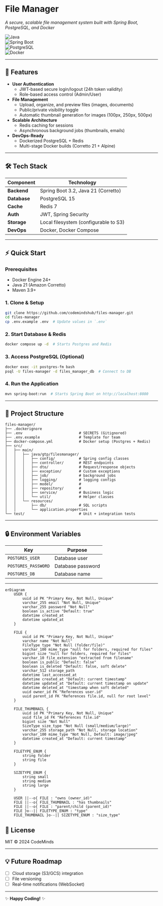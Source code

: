 # **File Manager**  
*A secure, scalable file management system built with Spring Boot, PostgreSQL, and Docker*

![Java](https://img.shields.io/badge/Java-21-blue)  
![Spring Boot](https://img.shields.io/badge/Spring%20Boot-3.2-green)  
![PostgreSQL](https://img.shields.io/badge/PostgreSQL-15-orange)  
![Docker](https://img.shields.io/badge/Docker-✓-lightblue)  

---

## **🚀 Features**  
- **User Authentication**  
  - JWT-based secure login/logout (24h token validity)  
  - Role-based access control (Admin/User)  
- **File Management**  
  - Upload, organize, and preview files (images, documents)  
  - Public/private visibility toggle  
  - Automatic thumbnail generation for images (100px, 250px, 500px)  
- **Scalable Architecture**  
  - Redis caching for sessions  
  - Asynchronous background jobs (thumbnails, emails)  
- **DevOps-Ready**  
  - Dockerized PostgreSQL + Redis  
  - Multi-stage Docker builds (Corretto 21 + Alpine)  

---

## **🛠 Tech Stack**  
| Component       | Technology              |  
|-----------------|-------------------------|  
| **Backend**     | Spring Boot 3.2, Java 21 (Corretto) |  
| **Database**    | PostgreSQL 15           |  
| **Cache**       | Redis 7                 |  
| **Auth**        | JWT, Spring Security    |  
| **Storage**     | Local filesystem (configurable to S3) |  
| **DevOps**      | Docker, Docker Compose  |  

---

## **⚡ Quick Start**  

### **Prerequisites**  
- Docker Engine 24+  
- Java 21 (Amazon Corretto)  
- Maven 3.9+  

### **1. Clone & Setup**  
```bash  
git clone https://github.com/codemindshub/files-manager.git  
cd files-manager  
cp .env.example .env  # Update values in `.env`  
```  

### **2. Start Database & Redis**
```bash  
docker compose up -d  # Starts Postgres and Redis  
```  

### **3. Access PostgreSQL (Optional)**
```bash  
docker exec -it postgres-fm bash  
psql -U files-manager -d files_manager_db  # Connect to DB  
```  

### **4. Run the Application**
```bash  
mvn spring-boot:run  # Starts Spring Boot on http://localhost:8080  
```  

---

## **📂 Project Structure**
```  
files-manager/  
├── .dockerignore  
├── .env                          # SECRETS (Gitignored)  
├── .env.example                  # Template for team  
├── docker-compose.yml            # Docker setup (Postgres + Redis)  
├── src/  
│   ├── main/  
│   │   ├── java/gtp/filesmanager/  
│   │   │   ├── config/           # Spring config classes  
│   │   │   ├── controller/       # REST endpoints  
│   │   │   ├── dto/              # Request/response objects  
│   │   │   ├── exception/        # Custom exceptions 
│   │   │   ├── job/              # background jobs
│   │   │   ├── logging/          # logging configs  
│   │   │   ├── model/            #  
│   │   │   ├── repository/       #
│   │   │   ├── service/          # Business logic  
│   │   │   └── util/             # Helper classes  
│   │   └── resources/  
│   │       ├── db/               # SQL scripts  
│   │       └── application.properties
└── test/                         # Unit + integration tests  
```  

---

## **🔒 Environment Variables**
| Key                     | Purpose                           |  
|-------------------------|-----------------------------------|  
| `POSTGRES_USER`         | Database user                     |  
| `POSTGRES_PASSWORD`     | Database password                 |  
| `POSTGRES_DB`           | Database name                     |  
---

```mermaid
erDiagram
    USER {
        uuid id PK "Primary Key, Not Null, Unique"
        varchar_255 email "Not Null, Unique"
        varchar_255 password "Not Null"
        boolean is_active "Default: true"
        datetime created_at
        datetime updated_at
    }

    FILE {
        uuid id PK "Primary Key, Not Null, Unique"
        varchar name "Not Null"
        FileType type "Not Null (folder/file)"
        varchar_100 mime_type "null for folders, required for files"
        bigint size "null for folders, required for files"
        varchar_10 file_extension "extracted from filename"
        boolean is_public "Default: false"
        boolean is_deleted "Default: false, soft delete"
        varchar_512 storage_path
        datetime last_accessed_at
        datetime created_at "Default: current timestamp"
        datetime updated_at "Default: current timestamp on update"
        datetime deleted_at "timestamp when soft deleted"
        uuid owner_id FK "References user.id"
        uuid parent_id FK "References file.id, null for root level"
    }

    FILE_THUMBNAIL {
        uuid id PK "Primary Key, Not Null, Unique"
        uuid file_id FK "References file.id"
        bigint size "Not Null"
        SizeType size_type "Not Null (small/medium/large)"
        varchar_255 storage_path "Not Null, storage location"
        varchar_100 mime_type "Not Null, Default: image/jpeg"
        datetime created_at "Default: current timestamp"
    }

    FILETYPE_ENUM {
        string folder
        string file
    }

    SIZETYPE_ENUM {
        string small
        string medium
        string large
    }

    USER ||--o{ FILE : "owns (owner_id)"
    FILE ||--o{ FILE_THUMBNAIL : "has thumbnails"
    FILE ||--o{ FILE : "parent/child (parent_id)"
    FILE }o--|| FILETYPE_ENUM : "type"
    FILE_THUMBNAIL }o--|| SIZETYPE_ENUM : "size_type"
```
## **📜 License**
MIT © 2024 CodeMinds

---

## **💡 Future Roadmap**
- [ ] Cloud storage (S3/GCS) integration
- [ ] File versioning
- [ ] Real-time notifications (WebSocket)

--- 

✨ **Happy Coding!** ✨
```
